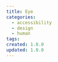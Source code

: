 ```yaml
---
title: Eye
categories:
  - accessibility
  - design
  - human
tags:
created: 1.0.0
updated: 1.0.0
---
```

